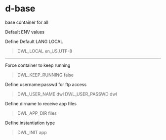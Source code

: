 # d-base
base container for all

Default ENV values

Define Default LANG LOCAL
> DWL_LOCAL en_US.UTF-8

- - -

Force container to keep running
> DWL_KEEP_RUNNING false

Define username:passwd for ftp access
> DWL_USER_NAME dwl
> DWL_USER_PASSWD dwl

Define dirname to receive app files
> DWL_APP_DIR files

Define instantiation type
> DWL_INIT app

